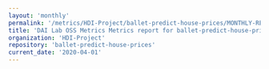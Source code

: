 ```yaml
---
layout: 'monthly'
permalink: '/metrics/HDI-Project/ballet-predict-house-prices/MONTHLY-REPORT-2020-04-01/'
title: 'DAI Lab OSS Metrics Metrics report for ballet-predict-house-prices | MONTHLY-REPORT-2020-04-01'
organization: 'HDI-Project'
repository: 'ballet-predict-house-prices'
current_date: '2020-04-01'
---
```

